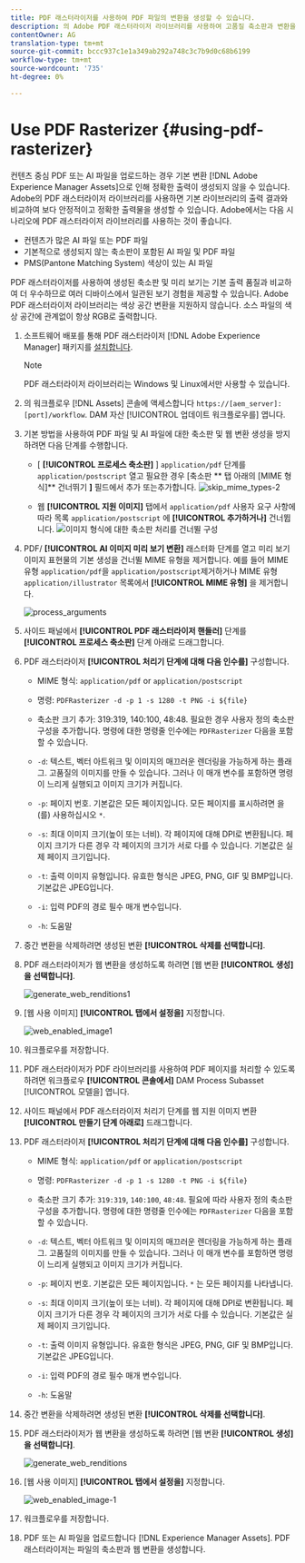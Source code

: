 ```yaml
---
title: PDF 래스터라이저를 사용하여 PDF 파일의 변환을 생성할 수 있습니다.
description: 의 Adobe PDF 래스터라이저 라이브러리를 사용하여 고품질 축소판과 변환을 생성할 수 [!DNL Adobe Experience Manager]있습니다.
contentOwner: AG
translation-type: tm+mt
source-git-commit: bccc937c1e1a349ab292a748c3c7b9d0c68b6199
workflow-type: tm+mt
source-wordcount: '735'
ht-degree: 0%

---
```



# Use PDF Rasterizer {#using-pdf-rasterizer}

컨텐츠 중심 PDF 또는 AI 파일을 업로드하는 경우 기본 변환 [!DNL Adobe Experience Manager Assets]으로 인해 정확한 출력이 생성되지 않을 수 있습니다. Adobe의 PDF 래스터라이저 라이브러리를 사용하면 기본 라이브러리의 출력 결과와 비교하여 보다 안정적이고 정확한 출력물을 생성할 수 있습니다. Adobe에서는 다음 시나리오에 PDF 래스터라이저 라이브러리를 사용하는 것이 좋습니다.

* 컨텐츠가 많은 AI 파일 또는 PDF 파일
* 기본적으로 생성되지 않는 축소판이 포함된 AI 파일 및 PDF 파일
* PMS(Pantone Matching System) 색상이 있는 AI 파일

PDF 래스터라이저를 사용하여 생성된 축소판 및 미리 보기는 기본 출력 품질과 비교하여 더 우수하므로 여러 디바이스에서 일관된 보기 경험을 제공할 수 있습니다. Adobe PDF 래스터라이저 라이브러리는 색상 공간 변환을 지원하지 않습니다. 소스 파일의 색상 공간에 관계없이 항상 RGB로 출력합니다.

1. 소프트웨어 배포를 통해 PDF 래스터라이저 [!DNL Adobe Experience Manager] 패키지를 [설치합니다](https://experience.adobe.com/#/downloads/content/software-distribution/en/aem.html?package=/content/software-distribution/en/details.html/content/dam/aem/public/adobe/packages/cq640/product/assets/aem-assets-pdf-rasterizer-pkg).

   >[!NOTE]
   >
   >PDF 래스터라이저 라이브러리는 Windows 및 Linux에서만 사용할 수 있습니다.

1. 의 워크플로우 [!DNL Assets] 콘솔에 액세스합니다 `https://[aem_server]:[port]/workflow`. DAM 자산 [!UICONTROL 업데이트 워크플로우를] 엽니다.

1. 기본 방법을 사용하여 PDF 파일 및 AI 파일에 대한 축소판 및 웹 변환 생성을 방지하려면 다음 단계를 수행합니다.

   * [ **[!UICONTROL 프로세스 축소판]** ] `application/pdf` 단계를 `application/postscript` 열고 필요한 경우 [축소판 ** 탭 아래의 [MIME 형식]** 건너뛰기 **]** 필드에서 추가 또는추가합니다.
   ![skip_mime_types-2](assets/skip_mime_types-2.png)

   * 웹 **[!UICONTROL 지원 이미지]** 탭에서 `application/pdf` 사용자 요구 사항에 따라 목록 `application/postscript` 에 **[!UICONTROL 추가하거나]** 건너뜁니다.
   ![이미지 형식에 대한 축소판 처리를 건너뛸 구성](assets/web_enabled_imageskiplist.png)

1. PDF/ **[!UICONTROL AI 이미지 미리 보기 변환]** 래스터화 단계를 열고 미리 보기 이미지 표현물의 기본 생성을 건너뛸 MIME 유형을 제거합니다. 예를 들어 MIME 유형 `application/pdf`을 `application/postscript`제거하거나 MIME 유형 `application/illustrator` 목록에서 **[!UICONTROL MIME 유형]** 을 제거합니다.

   ![process_arguments](assets/process_arguments.png)

1. 사이드 패널에서 **[!UICONTROL PDF 래스터라이저 핸들러]** 단계를 **[!UICONTROL 프로세스 축소판]** 단계 아래로 드래그합니다.
1. PDF 래스터라이저 **[!UICONTROL 처리기 단계에 대해 다음 인수를]** 구성합니다.

   * MIME 형식: `application/pdf` or `application/postscript`
   * 명령: `PDFRasterizer -d -p 1 -s 1280 -t PNG -i ${file}`
   * 축소판 크기 추가: 319:319, 140:100, 48:48. 필요한 경우 사용자 정의 축소판 구성을 추가합니다.
   명령에 대한 명령줄 인수에는 `PDFRasterizer` 다음을 포함할 수 있습니다.

   * `-d`: 텍스트, 벡터 아트워크 및 이미지의 매끄러운 렌더링을 가능하게 하는 플래그. 고품질의 이미지를 만들 수 있습니다. 그러나 이 매개 변수를 포함하면 명령이 느리게 실행되고 이미지 크기가 커집니다.

   * `-p`: 페이지 번호. 기본값은 모든 페이지입니다. 모든 페이지를 표시하려면 을(를) 사용하십시오 `*`.

   * `-s`: 최대 이미지 크기(높이 또는 너비). 각 페이지에 대해 DPI로 변환됩니다. 페이지 크기가 다른 경우 각 페이지의 크기가 서로 다를 수 있습니다. 기본값은 실제 페이지 크기입니다.

   * `-t`: 출력 이미지 유형입니다. 유효한 형식은 JPEG, PNG, GIF 및 BMP입니다. 기본값은 JPEG입니다.

   * `-i`: 입력 PDF의 경로 필수 매개 변수입니다.

   * `-h`: 도움말


1. 중간 변환을 삭제하려면 생성된 변환 **[!UICONTROL 삭제를 선택합니다]**.

1. PDF 래스터라이저가 웹 변환을 생성하도록 하려면 [웹 변환 **[!UICONTROL 생성]을 선택합니다]**.

   ![generate_web_renditions1](assets/generate_web_renditions1.png)

1. [웹 사용 이미지] **[!UICONTROL 탭에서 설정을]** 지정합니다.

   ![web_enabled_image1](assets/web_enabled_image1.png)

1. 워크플로우를 저장합니다.

1. PDF 래스터라이저가 PDF 라이브러리를 사용하여 PDF 페이지를 처리할 수 있도록 하려면 워크플로우 **[!UICONTROL 콘솔에서]** DAM Process Subasset [!UICONTROL 모델을] 엽니다.

1. 사이드 패널에서 PDF 래스터라이저 처리기 단계를 웹 지원 이미지 변환 **[!UICONTROL 만들기 단계 아래로]** 드래그합니다.

1. PDF 래스터라이저 **[!UICONTROL 처리기 단계에 대해 다음 인수를]** 구성합니다.

   * MIME 형식: `application/pdf` or `application/postscript`

   * 명령: `PDFRasterizer -d -p 1 -s 1280 -t PNG -i ${file}`
   * 축소판 크기 추가: `319:319`, `140:100`, `48:48`. 필요에 따라 사용자 정의 축소판 구성을 추가합니다.
   명령에 대한 명령줄 인수에는 `PDFRasterizer` 다음을 포함할 수 있습니다.

   * `-d`: 텍스트, 벡터 아트워크 및 이미지의 매끄러운 렌더링을 가능하게 하는 플래그. 고품질의 이미지를 만들 수 있습니다. 그러나 이 매개 변수를 포함하면 명령이 느리게 실행되고 이미지 크기가 커집니다.

   * `-p`: 페이지 번호. 기본값은 모든 페이지입니다. `*` 는 모든 페이지를 나타냅니다.

   * `-s`: 최대 이미지 크기(높이 또는 너비). 각 페이지에 대해 DPI로 변환됩니다. 페이지 크기가 다른 경우 각 페이지의 크기가 서로 다를 수 있습니다. 기본값은 실제 페이지 크기입니다.

   * `-t`: 출력 이미지 유형입니다. 유효한 형식은 JPEG, PNG, GIF 및 BMP입니다. 기본값은 JPEG입니다.

   * `-i`: 입력 PDF의 경로 필수 매개 변수입니다.

   * `-h`: 도움말


1. 중간 변환을 삭제하려면 생성된 변환 **[!UICONTROL 삭제를 선택합니다]**.
1. PDF 래스터라이저가 웹 변환을 생성하도록 하려면 [웹 변환 **[!UICONTROL 생성]을 선택합니다]**.

   ![generate_web_renditions](assets/generate_web_renditions.png)

1. [웹 사용 이미지] **[!UICONTROL 탭에서 설정을]** 지정합니다.

   ![web_enabled_image-1](assets/web_enabled_image-1.png)

1. 워크플로우를 저장합니다.
1. PDF 또는 AI 파일을 업로드합니다 [!DNL Experience Manager Assets]. PDF 래스터라이저는 파일의 축소판과 웹 변환을 생성합니다.
